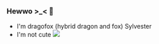 ### Hewwo >_< 👋
- I'm dragofox (hybrid dragon and fox) Sylvester
- I'm not cute
![](https://media.discordapp.net/attachments/748592015574565005/903574366833475625/what.png?width=486&height=486)

<!--
**SylvesterFox/SylvesterFox** is a ✨ _special_ ✨ repository because its `README.md` (this file) appears on your GitHub profile.

Here are some ideas to get you started:

- 🔭 I’m currently working on ...
- 🌱 I’m currently learning ...
- 👯 I’m looking to collaborate on ...
- 🤔 I’m looking for help with ...
- 💬 Ask me about ...
- 📫 How to reach me: ...
- 😄 Pronouns: ...
- ⚡ Fun fact: ...
-->
